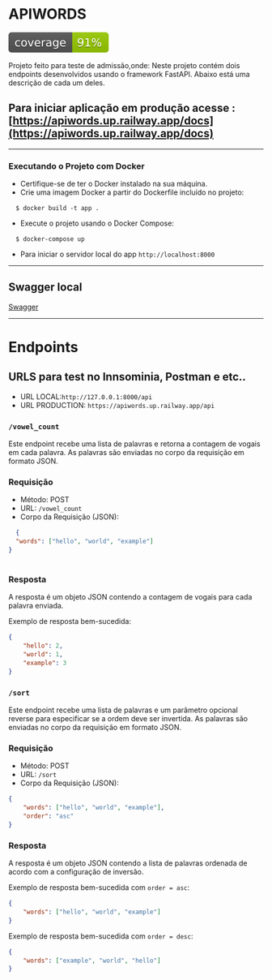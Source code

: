 # APIWORDS  
![Coverage](coverage.svg)

Projeto feito para teste de admissão,onde: Neste projeto contém dois endpoints desenvolvidos usando o framework FastAPI. Abaixo está uma descrição de cada um deles.

## Para iniciar aplicação em produção acesse : [https://apiwords.up.railway.app/docs](https://apiwords.up.railway.app/docs)
___

### Executando o Projeto com Docker
  * Certifique-se de ter o Docker instalado na sua máquina.
  * Crie uma imagem Docker a partir do Dockerfile incluído no projeto:
  ```shell
    $ docker build -t app .
  ```
  * Execute o projeto usando o Docker Compose:
  ```shell
    $ docker-compose up
  ```
  * Para iniciar o servidor local do app ```http://localhost:8000```

---
## Swagger local
[Swagger](http://127.0.0.1:8000/docs)

---

# Endpoints

## URLS para test no Innsominia, Postman e etc..

 * URL LOCAL:```http://127.0.0.1:8000/api```
 * URL PRODUCTION: `https://apiwords.up.railway.app/api`

### `/vowel_count`
Este endpoint recebe uma lista de palavras e retorna a contagem de vogais em cada palavra. As palavras são enviadas no corpo da requisição em formato JSON.

### Requisição

- Método: POST
- URL: `/vowel_count`
- Corpo da Requisição (JSON):
```json
  {
  "words": ["hello", "world", "example"]
}
	
```
### Resposta

A resposta é um objeto JSON contendo a contagem de vogais para cada palavra enviada.

Exemplo de resposta bem-sucedida:
```json
{
	"hello": 2,
	"world": 1,
	"example": 3
}
```


### `/sort`
Este endpoint recebe uma lista de palavras e um parâmetro opcional reverse para especificar se a ordem deve ser invertida. As palavras são enviadas no corpo da requisição em formato JSON.

### Requisição

- Método: POST
- URL: `/sort`
- Corpo da Requisição (JSON):
```json
{
	"words": ["hello", "world", "example"],
	"order": "asc"
}
```

### Resposta
A resposta é um objeto JSON contendo a lista de palavras ordenada de acordo com a configuração de inversão.

Exemplo de resposta bem-sucedida com `order = asc`:

```json
{
	"words": ["hello", "world", "example"]
}
```
Exemplo de resposta bem-sucedida com `order = desc`:


```json
{
	"words": ["example", "world", "hello"]
}
```